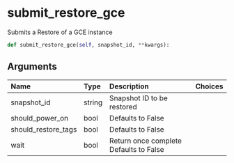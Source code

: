 # submit\_restore\_gce

Submits a Restore of a GCE instance

```python
def submit_restore_gce(self, snapshot_id, **kwargs):
```

## Arguments

| Name | Type | Description | Choices |
| :--- | :--- | :--- | :--- |
| snapshot\_id | string | Snapshot ID to be restored |  |
| should\_power\_on | bool | Defaults to False |  |
| should\_restore\_tags | bool | Defaults to False |  |
| wait | bool | Return once complete Defaults to False |  |

